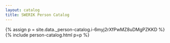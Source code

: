 ```yaml
---
layout: catalog
title: SWERIK Person Catalog
---
```

{% assign p = site.data._person-catalog.i-6myj2rXfPwMZ8uDMgPZKKD %}
{% include person-catalog.html p=p %}

